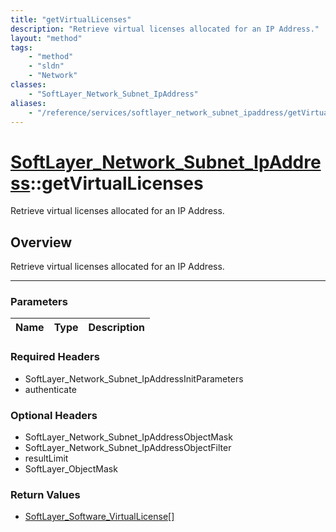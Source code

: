 ```yaml
---
title: "getVirtualLicenses"
description: "Retrieve virtual licenses allocated for an IP Address."
layout: "method"
tags:
    - "method"
    - "sldn"
    - "Network"
classes:
    - "SoftLayer_Network_Subnet_IpAddress"
aliases:
    - "/reference/services/softlayer_network_subnet_ipaddress/getVirtualLicenses"
---
```

# [SoftLayer_Network_Subnet_IpAddress](/reference/services/SoftLayer_Network_Subnet_IpAddress)::getVirtualLicenses

Retrieve virtual licenses allocated for an IP Address.


## Overview 
Retrieve virtual licenses allocated for an IP Address.

-----

### Parameters 
|Name | Type | Description |
| --- | --- | --- |


### Required Headers
* SoftLayer_Network_Subnet_IpAddressInitParameters
* authenticate


### Optional Headers
* SoftLayer_Network_Subnet_IpAddressObjectMask
* SoftLayer_Network_Subnet_IpAddressObjectFilter
* resultLimit
* SoftLayer_ObjectMask

### Return Values
* <a href='/reference/datatypes/SoftLayer_Software_VirtualLicense'>SoftLayer_Software_VirtualLicense[] </a>




